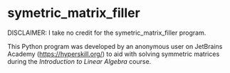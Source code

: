 # symetric_matrix_filler

DISCLAIMER: I take no credit for the symetric_matrix_filler program.

This Python program was developed by an anonymous user on JetBrains Academy (https://hyperskill.org/) to aid with solving symmetric matrices during the _Introduction to Linear Algebra_ course.
